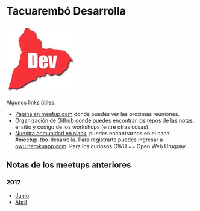 # Tacuarembó Desarrolla

![Logo](./logo.jpg)

Algunos links útiles:

* [Página en meetup.com](https://www.meetup.com/es-ES/tacuarembo-desarrolla/) donde puedes ver las próximas reuniones.
* [Organización de Github](https://github.com/tbo-desarrolla/) donde puedes encontrar los repos de las notas, el sitio y código de los workshops (entre otras cosas).
* [Nuestra comunidad en slack](http://owu.slack.com/), puedes encontrarnos en el canal #meetup-tbo-desarrolla. Para registrarte puedes ingresar a [owu.herokuapp.com](http://owu.herokuapp.com/). Para los curiosos OWU == Open Web Uruguay

## Notas de los meetups anteriores

### 2017

* [Junio](2017-06/README.md)
* [Abril](2017-04/README.md)
